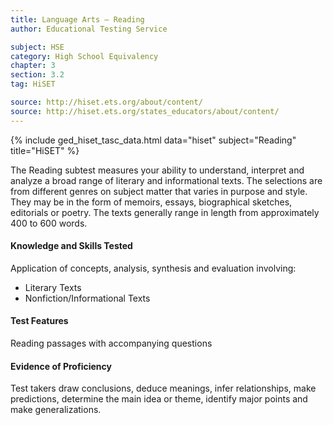 ```yaml
---
title: Language Arts – Reading
author: Educational Testing Service

subject: HSE
category: High School Equivalency
chapter: 3
section: 3.2
tag: HiSET

source: http://hiset.ets.org/about/content/
source: http://hiset.ets.org/states_educators/about/content/
---
```

{% include ged_hiset_tasc_data.html data="hiset" subject="Reading" title="HiSET" %}

The Reading subtest measures your ability to understand, interpret and analyze a broad range of literary and informational texts. The selections are from different genres on subject matter that varies in purpose and style. They may be in the form of memoirs, essays, biographical sketches, editorials or poetry. The texts generally range in length from approximately 400 to 600 words.

#### Knowledge and Skills Tested

Application of concepts, analysis, synthesis and evaluation involving:

  * Literary Texts
  * Nonfiction/Informational Texts

#### Test Features

Reading passages with accompanying questions

#### Evidence of Proficiency

Test takers draw conclusions, deduce meanings, infer relationships, make predictions, determine the main idea or theme, identify major points and make generalizations.
